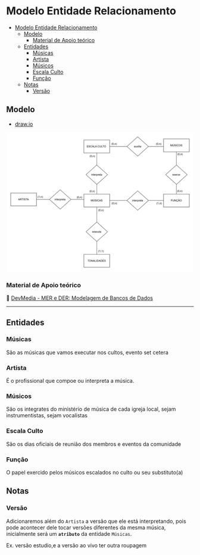 # Modelo Entidade Relacionamento

- [Modelo Entidade Relacionamento](#modelo-entidade-relacionamento)
  - [Modelo](#modelo)
    - [Material de Apoio teórico](#material-de-apoio-teórico)
  - [Entidades](#entidades)
    - [Músicas](#músicas)
    - [Artista](#artista)
    - [Músicos](#músicos)
    - [Escala Culto](#escala-culto)
    - [Função](#função)
  - [Notas](#notas)
    - [Versão](#versão)

## Modelo

- [draw.io](https://app.diagrams.net/#HChewieSoft%2FEscalaCanto%2Fmain%2Fmodelo_entidade_relacionamento.drawio#%7B%22pageId%22%3A%225vH7gjnpK38CFrfJnVCy%22%7D)

![DER](./modelo_entidade_relacionamento.drawio.svg)

### Material de Apoio teórico

:link: [DevMedia - MER e DER: Modelagem de Bancos de Dados](https://www.devmedia.com.br/mer-e-der-modelagem-de-bancos-de-dados/14332)

---

## Entidades

### Músicas

São as músicas que vamos executar nos cultos, evento set cetera

### Artista

É o profissional que compoe ou interpreta a música.

### Músicos

São os integrates do ministério de música de cada igreja local, sejam instrumentistas, sejam vocalistas

### Escala Culto

São os dias oficiais de reunião dos membros e eventos  da comunidade

### Função

O papel exercido pelos músicos escalados no culto ou seu substituto(a)

## Notas

### Versão

Adicionaremos além do `Artista` a versão que ele está interpretando, pois pode acontecer dele tocar versões diferentes da mesma música, inicialmente será um **`atributo`** da entidade `Músicas`.

Ex. versão estudio,e a versão ao vivo ter outra roupagem
